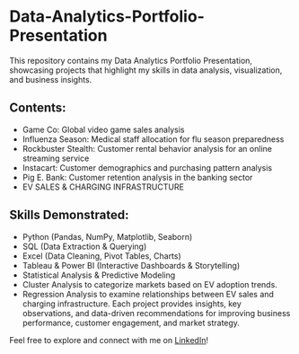 # Data-Analytics-Portfolio-Presentation
This repository contains my Data Analytics Portfolio Presentation, showcasing projects that highlight my skills in data analysis, visualization, and business insights.
## Contents:
- Game Co: Global video game sales analysis
- Influenza Season: Medical staff allocation for flu season preparedness
- Rockbuster Stealth: Customer rental behavior analysis for an online streaming service
- Instacart: Customer demographics and purchasing pattern analysis
- Pig E. Bank: Customer retention analysis in the banking sector
- EV SALES & CHARGING INFRASTRUCTURE
  
## Skills Demonstrated:
- Python (Pandas, NumPy, Matplotlib, Seaborn)
- SQL (Data Extraction & Querying)
- Excel (Data Cleaning, Pivot Tables, Charts)
- Tableau & Power BI (Interactive Dashboards & Storytelling)
- Statistical Analysis & Predictive Modeling
- Cluster Analysis to categorize markets based on EV adoption trends.
- Regression Analysis to examine relationships between EV sales and charging infrastructure.
Each project provides insights, key observations, and data-driven recommendations for improving business performance, customer engagement, and market strategy.

Feel free to explore and connect with me on [LinkedIn](https://www.linkedin.com/in/wiercinskizb)!

